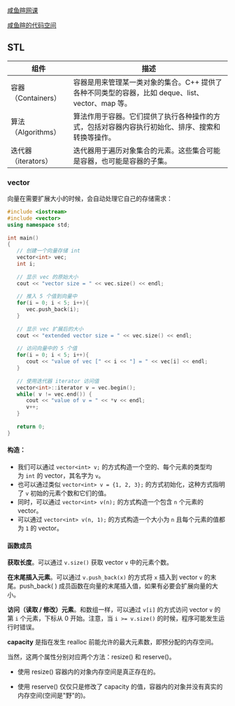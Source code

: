 [咸鱼暄网课](https://www.bilibili.com/video/BV1va4y1V7Lf/?spm_id_from=333.999.0.0&vd_source=b1094fcb4ee9f427ed2d1f20ed522d33)

[咸鱼暄的代码空间](https://xuan-insr.github.io/cpp/cpp_restart/)

## STL

|组件|描述|
|---|---|
|容器（Containers）|容器是用来管理某一类对象的集合。C++ 提供了各种不同类型的容器，比如 deque、list、vector、map 等。|
|算法（Algorithms）|算法作用于容器。它们提供了执行各种操作的方式，包括对容器内容执行初始化、排序、搜索和转换等操作。|
|迭代器（iterators）|迭代器用于遍历对象集合的元素。这些集合可能是容器，也可能是容器的子集。|

### vector

向量在需要扩展大小的时候，会自动处理它自己的存储需求：

```cpp
#include <iostream>
#include <vector>
using namespace std;
 
int main()
{
   // 创建一个向量存储 int
   vector<int> vec; 
   int i;
 
   // 显示 vec 的原始大小
   cout << "vector size = " << vec.size() << endl;
 
   // 推入 5 个值到向量中
   for(i = 0; i < 5; i++){
      vec.push_back(i);
   }
 
   // 显示 vec 扩展后的大小
   cout << "extended vector size = " << vec.size() << endl;
 
   // 访问向量中的 5 个值
   for(i = 0; i < 5; i++){
      cout << "value of vec [" << i << "] = " << vec[i] << endl;
   }
 
   // 使用迭代器 iterator 访问值
   vector<int>::iterator v = vec.begin();
   while( v != vec.end()) {
      cout << "value of v = " << *v << endl;
      v++;
   }
 
   return 0;
}
```

#### 构造：

- 我们可以通过 `vector<int> v;` 的方式构造一个空的、每个元素的类型均为 `int` 的 vector，其名字为 `v`。
- 也可以通过类似 `vector<int> v = {1, 2, 3};` 的方式初始化，这种方式指明了 `v` 初始的元素个数和它们的值。
- 同时，可以通过 `vector<int> v(n);` 的方式构造一个包含 `n` 个元素的 vector。
- 可以通过 `vector<int> v(n, 1);` 的方式构造一个大小为 `n` 且每个元素的值都为 `1` 的 vector。

#### 函数成员

**获取长度**。可以通过 `v.size()` 获取 vector `v` 中的元素个数。

**在末尾插入元素**。可以通过 `v.push_back(x)` 的方式将 `x` 插入到 vector `v` 的末尾。push_back( ) 成员函数在向量的末尾插入值，如果有必要会扩展向量的大小。

**访问（读取 / 修改）元素**。和数组一样，可以通过 `v[i]` 的方式访问 vector `v` 的第 `i` 个元素，下标从 0 开始。注意，当 `i >= v.size()` 的时候，程序可能发生运行时错误。

**capacity** 是指在发生 realloc 前能允许的最大元素数，即预分配的内存空间。

当然，这两个属性分别对应两个方法：resize() 和 reserve()。

- 使用 resize() 容器内的对象内存空间是真正存在的。

- 使用 reserve() 仅仅只是修改了 capacity 的值，容器内的对象并没有真实的内存空间(空间是"野"的)。

